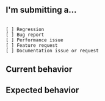 ## I'm submitting a...
<pre><code>
[ ] Regression 
[ ] Bug report  
[ ] Performance issue
[ ] Feature request
[ ] Documentation issue or request
</code></pre>

## Current behavior
<!-- Describe how the issue manifests. -->


## Expected behavior
<!-- Describe what the desired behavior would be. -->

